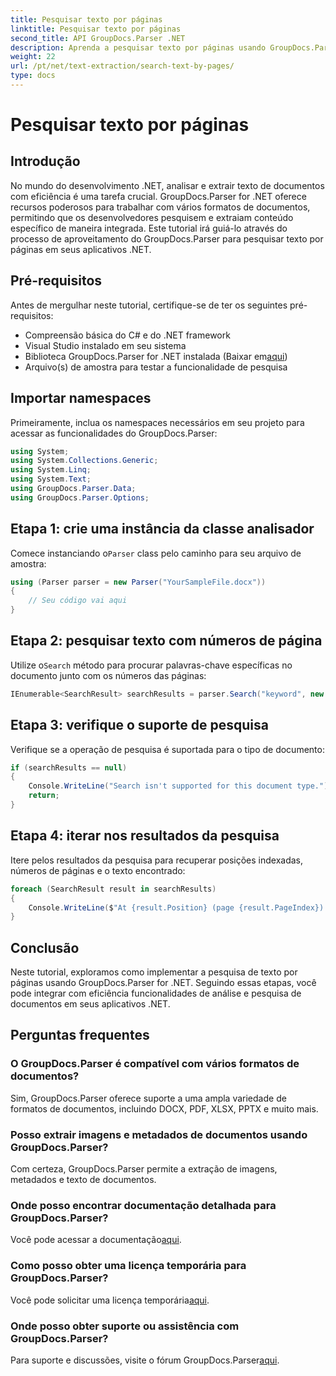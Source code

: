 ```yaml
---
title: Pesquisar texto por páginas
linktitle: Pesquisar texto por páginas
second_title: API GroupDocs.Parser .NET
description: Aprenda a pesquisar texto por páginas usando GroupDocs.Parser for .NET. Extraia com eficiência conteúdo específico de documentos em seus aplicativos .NET.
weight: 22
url: /pt/net/text-extraction/search-text-by-pages/
type: docs
---
```

# Pesquisar texto por páginas

## Introdução
No mundo do desenvolvimento .NET, analisar e extrair texto de documentos com eficiência é uma tarefa crucial. GroupDocs.Parser for .NET oferece recursos poderosos para trabalhar com vários formatos de documentos, permitindo que os desenvolvedores pesquisem e extraiam conteúdo específico de maneira integrada. Este tutorial irá guiá-lo através do processo de aproveitamento do GroupDocs.Parser para pesquisar texto por páginas em seus aplicativos .NET.
## Pré-requisitos
Antes de mergulhar neste tutorial, certifique-se de ter os seguintes pré-requisitos:
- Compreensão básica do C# e do .NET framework
- Visual Studio instalado em seu sistema
-  Biblioteca GroupDocs.Parser for .NET instalada (Baixar em[aqui](https://releases.groupdocs.com/parser/net/))
- Arquivo(s) de amostra para testar a funcionalidade de pesquisa
## Importar namespaces
Primeiramente, inclua os namespaces necessários em seu projeto para acessar as funcionalidades do GroupDocs.Parser:
```csharp
using System;
using System.Collections.Generic;
using System.Linq;
using System.Text;
using GroupDocs.Parser.Data;
using GroupDocs.Parser.Options;
```
## Etapa 1: crie uma instância da classe analisador
 Comece instanciando o`Parser` class pelo caminho para seu arquivo de amostra:
```csharp
using (Parser parser = new Parser("YourSampleFile.docx"))
{
    // Seu código vai aqui
}
```
## Etapa 2: pesquisar texto com números de página
 Utilize o`Search` método para procurar palavras-chave específicas no documento junto com os números das páginas:
```csharp
IEnumerable<SearchResult> searchResults = parser.Search("keyword", new SearchOptions(false, false, false, true));
```
## Etapa 3: verifique o suporte de pesquisa
Verifique se a operação de pesquisa é suportada para o tipo de documento:
```csharp
if (searchResults == null)
{
    Console.WriteLine("Search isn't supported for this document type.");
    return;
}
```
## Etapa 4: iterar nos resultados da pesquisa
Itere pelos resultados da pesquisa para recuperar posições indexadas, números de páginas e o texto encontrado:
```csharp
foreach (SearchResult result in searchResults)
{
    Console.WriteLine($"At {result.Position} (page {result.PageIndex}): {result.Text}");
}
```
## Conclusão
Neste tutorial, exploramos como implementar a pesquisa de texto por páginas usando GroupDocs.Parser for .NET. Seguindo essas etapas, você pode integrar com eficiência funcionalidades de análise e pesquisa de documentos em seus aplicativos .NET.

## Perguntas frequentes
### O GroupDocs.Parser é compatível com vários formatos de documentos?
Sim, GroupDocs.Parser oferece suporte a uma ampla variedade de formatos de documentos, incluindo DOCX, PDF, XLSX, PPTX e muito mais.
### Posso extrair imagens e metadados de documentos usando GroupDocs.Parser?
Com certeza, GroupDocs.Parser permite a extração de imagens, metadados e texto de documentos.
### Onde posso encontrar documentação detalhada para GroupDocs.Parser?
 Você pode acessar a documentação[aqui](https://tutorials.groupdocs.com/parser/net/).
### Como posso obter uma licença temporária para GroupDocs.Parser?
 Você pode solicitar uma licença temporária[aqui](https://purchase.groupdocs.com/temporary-license/).
### Onde posso obter suporte ou assistência com GroupDocs.Parser?
 Para suporte e discussões, visite o fórum GroupDocs.Parser[aqui](https://forum.groupdocs.com/c/parser/17).